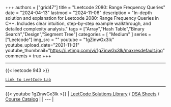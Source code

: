 
+++
authors = ["grid47"]
title = "Leetcode 2080: Range Frequency Queries"
date = "2024-04-13"
lastmod = "2024-11-06"
description = "In-depth solution and explanation for Leetcode 2080: Range Frequency Queries in C++. Includes clear intuition, step-by-step example walkthrough, and detailed complexity analysis."
tags = ["Array","Hash Table","Binary Search","Design","Segment Tree"]
categories = [
    "Medium"
]
series = ["Leetcode"]
img_src = ""
youtube = "1gZinwGx3lk"
youtube_upload_date="2021-11-21"
youtube_thumbnail="https://i.ytimg.com/vi/1gZinwGx3lk/maxresdefault.jpg"
comments = true
+++



---
{{< leetcode 943 >}}

[`Link to LeetCode Lab`](https://leetcode.com/problems/range-frequency-queries/description/)

---
{{< youtube 1gZinwGx3lk >}}
| [LeetCode Solutions Library](https://grid47.xyz/leetcode/) / [DSA Sheets](https://grid47.xyz/sheets/) / [Course Catalog](https://grid47.xyz/courses/) |
| --- |
